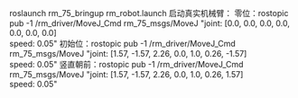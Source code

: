 roslaunch rm_75_bringup rm_robot.launch 启动真实机械臂：
零位：rostopic pub -1 /rm_driver/MoveJ_Cmd rm_75_msgs/MoveJ "joint: [0.0, 0.0, 0.0, 0.0, 0.0, 0.0, 0.0]            
speed: 0.05"
初始位：rostopic pub -1 /rm_driver/MoveJ_Cmd rm_75_msgs/MoveJ "joint: [1.57, -1.57, 2.26, 0.0, 1.0, 0.26, -1.57]            
speed: 0.05"
竖直朝前：rostopic pub -1 /rm_driver/MoveJ_Cmd rm_75_msgs/MoveJ "joint: [1.57, -1.57, 2.26, 0.0, 1.0, 0.26, 1.57]            
speed: 0.05"